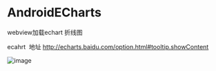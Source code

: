 # AndroidECharts
webview加载echart  折线图

ecahrt  地址  http://echarts.baidu.com/option.html#tooltip.showContent


![image](https://github.com/wang709693972wei/AndroidEcharts/blob/master/app/WX20171221.png)
